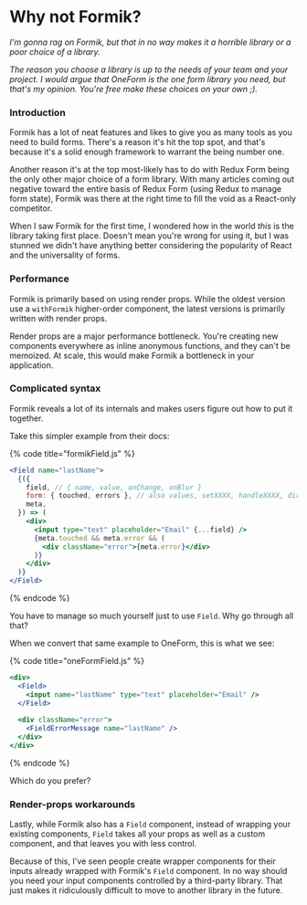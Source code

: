 # Why not Formik?

_I'm gonna rag on Formik, but that in no way makes it a horrible library or a poor choice of a library._

_The reason you choose a library is up to the needs of your team and your project. I would argue that OneForm is the one form library you need, but that's my opinion. You're free make these choices on your own ;\)._

### Introduction

Formik has a lot of neat features and likes to give you as many tools as you need to build forms. There's a reason it's hit the top spot, and that's because it's a solid enough framework to warrant the being number one.

Another reason it's at the top most-likely has to do with Redux Form being the only other major choice of a form library. With many articles coming out negative toward the entire basis of Redux Form \(using Redux to manage form state\),  Formik was there at the right time to fill the void as a React-only competitor.

When I saw Formik for the first time, I wondered how in the world _this_ is the library taking first place. Doesn't mean you're wrong for using it, but I was stunned we didn't have anything better considering the popularity of React and the universality of forms.

### Performance

Formik is primarily based on using render props. While the oldest version use a `withFormik` higher-order component, the latest versions is primarily written with render props.

Render props are a major performance bottleneck. You're creating new components everywhere as inline anonymous functions, and they can't be memoized. At scale, this would make Formik a bottleneck in your application.

### Complicated syntax

Formik reveals a lot of its internals and makes users figure out how to put it together.

Take this simpler example from their docs:

{% code title="formikField.js" %}
```jsx
<Field name="lastName">
  {({
    field, // { name, value, onChange, onBlur }
    form: { touched, errors }, // also values, setXXXX, handleXXXX, dirty, isValid, status, etc.
    meta,
  }) => (
    <div>
      <input type="text" placeholder="Email" {...field} />
      {meta.touched && meta.error && (
        <div className="error">{meta.error}</div>
      )}
    </div>
  )}
</Field>
```
{% endcode %}

You have to manage so much yourself just to use `Field`. Why go through all that?

When we convert that same example to OneForm, this is what we see:

{% code title="oneFormField.js" %}
```jsx
<div>
  <Field>
    <input name="lastName" type="text" placeholder="Email" />
  </Field>
  
  <div className="error">
    <FieldErrorMessage name="lastName" />
  </div>
</div>
```
{% endcode %}

Which do you prefer?

### Render-props workarounds

Lastly, while Formik also has a `Field` component, instead of wrapping your existing components, `Field` takes all your props as well as a custom component, and that leaves you with less control.

Because of this, I've seen people create wrapper components for their inputs already wrapped with Formik's `Field` component. In no way should you need your input components controlled by a third-party library. That just makes it ridiculously difficult to move to another library in the future.

